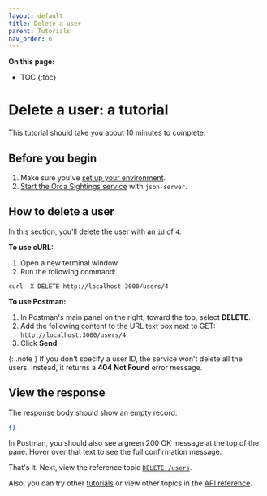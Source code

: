 ```yaml
---
layout: default
title: Delete a user
parent: Tutorials
nav_order: 6
---
```


**On this page:**

- TOC
{:toc}

# Delete a user: a tutorial

This tutorial should take you about 10 minutes to complete.

## Before you begin

1. Make sure you've [set up your environment](./set-up-dev-env.md).
2. [Start the Orca Sightings service](./start-service.md) with `json-server`.

## How to delete a user

In this section, you'll delete the user with an `id` of `4`.

**To use cURL:**

1. Open a new terminal window.
2. Run the following command:

```shell
curl -X DELETE http://localhost:3000/users/4
```

**To use Postman:**

1. In Postman's main panel on the right, toward the top, select **DELETE**.
2. Add the following content to the URL text box next to GET: `http://localhost:3000/users/4`.
3. Click **Send**.

{: .note }
If you don't specify a user ID, the service won't delete all the users. Instead, it returns a **404 Not Found** error message.

## View the response

The response body should show an empty record:

```json
{}
```

In Postman, you should also see a green 200 OK message at the top of the pane. Hover over that text to see the full confirmation message.

That's it. Next, view the reference topic [`DELETE /users`](../reference/users/users-delete.md).

Also, you can try other [tutorials](./tutorials.md) or view other topics in the [API reference](../reference/api-reference.md).
